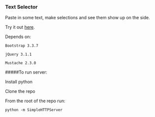 ### Text Selector

Paste in some text, make selections and see them show up on the side.

Try it out [here](http://www.sinanguclu.co.uk/text_selection/).

Depends on:

```
Bootstrap 3.3.7
```

```
jQuery 3.1.1
```

```
Mustache 2.3.0
```

#####To run server:

Install python

Clone the repo

From the root of the repo run:

```
python -m SimpleHTTPServer
```